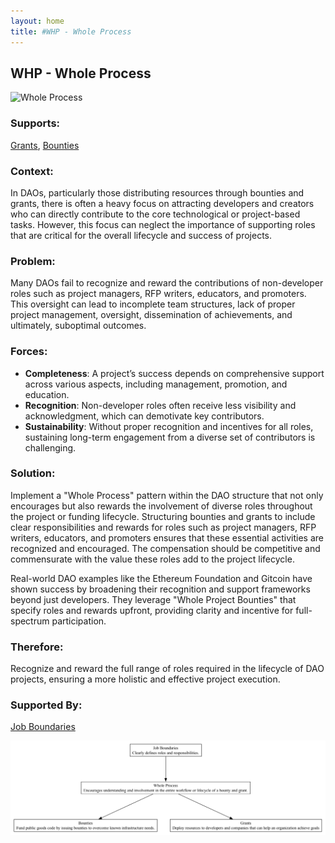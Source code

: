 ```yaml
---
layout: home
title: #WHP - Whole Process
---
```


## WHP - Whole Process

![Whole Process](./output/illustration/whole_process_illustration_v3.png)

### Supports:
[Grants](./grants.html), [Bounties](./bounties.html)

### Context:
In DAOs, particularly those distributing resources through bounties and grants, there is often a heavy focus on attracting developers and creators who can directly contribute to the core technological or project-based tasks. However, this focus can neglect the importance of supporting roles that are critical for the overall lifecycle and success of projects.

### Problem:
Many DAOs fail to recognize and reward the contributions of non-developer roles such as project managers, RFP writers, educators, and promoters. This oversight can lead to incomplete team structures, lack of proper project management, oversight, dissemination of achievements, and ultimately, suboptimal outcomes.

### Forces:
- **Completeness**: A project’s success depends on comprehensive support across various aspects, including management, promotion, and education.
- **Recognition**: Non-developer roles often receive less visibility and acknowledgment, which can demotivate key contributors.
- **Sustainability**: Without proper recognition and incentives for all roles, sustaining long-term engagement from a diverse set of contributors is challenging.

### Solution:
Implement a "Whole Process" pattern within the DAO structure that not only encourages but also rewards the involvement of diverse roles throughout the project or funding lifecycle. Structuring bounties and grants to include clear responsibilities and rewards for roles such as project managers, RFP writers, educators, and promoters ensures that these essential activities are recognized and encouraged. The compensation should be competitive and commensurate with the value these roles add to the project lifecycle.

Real-world DAO examples like the Ethereum Foundation and Gitcoin have shown success by broadening their recognition and support frameworks beyond just developers. They leverage "Whole Project Bounties" that specify roles and rewards upfront, providing clarity and incentive for full-spectrum participation.

### Therefore:
Recognize and reward the full range of roles required in the lifecycle of DAO projects, ensuring a more holistic and effective project execution.

### Supported By:
[Job Boundaries](./job_boundaries.html)

![Whole Process](./output/whole_process_specific_graph_v3.png)